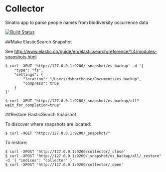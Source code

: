 # Collector
Sinatra app to parse people names from biodiversity occurrence data

[![Build Status](https://travis-ci.org/dshorthouse/collector.svg?branch=master)](https://travis-ci.org/dshorthouse/collector)

##Make ElasticSearch Snapshot

See http://www.elastic.co/guide/en/elasticsearch/reference/1.4/modules-snapshots.html

    $ curl -XPUT 'http://127.0.0.1:9200/_snapshot/es_backup' -d '{
        "type": "fs",
        "settings": {
            "location": "/Users/dshorthouse/Documents/es_backup",
            "compress": true
        }
    }'

    $ curl -XPUT "http://127.0.0.1:9200/_snapshot/es_backup/all?wait_for_completion=true"

##Restore ElasticSearch Snapshot

To discover where snapshots are located:

    $ curl -XGET "http://127.0.0.1:9200/_snapshot/"

To restore:

    $ curl -XPOST 'http://127.0.0.1:9200/collector/_close'
    $ curl -XPOST "http://127.0.0.1:9200/_snapshot/es_backup/all/_restore" -d '{ "indices": "collector" }'
    $ curl -XPOST 'http://127.0.0.1:9200/collector/_open'
